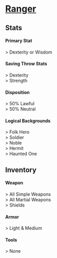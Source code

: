 <script>const page = "classTypes"</script>
# **[Ranger](https://www.dndbeyond.com/classes/ranger)**
## **Stats**
#### **Primary Stat**
\> Dexterity or Wisdom
#### **Saving Throw Stats**
\> Dexterity<br>
\> Strength
#### **Disposition**
\> 50% Lawful<br>
\> 50% Neutral
#### **Logical Backgrounds**
\> Folk Hero<br>
\> Soldier<br>
\> Noble<br>
\> Hermit<br>
\> Haunted One
## **Inventory**
#### **Weapon**
\> All Simple Weapons<br>
\> All Martial Weapons<br>
\> Shields
#### **Armor**
\> Light & Medium
#### **Tools**
\> None
